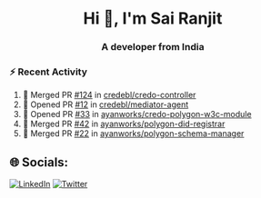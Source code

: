 <h1 align="center">Hi 👋, I'm Sai Ranjit</h1>
<h3 align="center">A developer from India</h3>

### :zap: Recent Activity

<!--START_SECTION:activity-->
1. 🎉 Merged PR [#124](https://github.com/credebl/credo-controller/pull/124) in [credebl/credo-controller](https://github.com/credebl/credo-controller)
2. 💪 Opened PR [#12](https://github.com/credebl/mediator-agent/pull/12) in [credebl/mediator-agent](https://github.com/credebl/mediator-agent)
3. 💪 Opened PR [#33](https://github.com/ayanworks/credo-polygon-w3c-module/pull/33) in [ayanworks/credo-polygon-w3c-module](https://github.com/ayanworks/credo-polygon-w3c-module)
4. 🎉 Merged PR [#42](https://github.com/ayanworks/polygon-did-registrar/pull/42) in [ayanworks/polygon-did-registrar](https://github.com/ayanworks/polygon-did-registrar)
5. 🎉 Merged PR [#22](https://github.com/ayanworks/polygon-schema-manager/pull/22) in [ayanworks/polygon-schema-manager](https://github.com/ayanworks/polygon-schema-manager)
<!--END_SECTION:activity-->

## 🌐 Socials:
[![LinkedIn](https://img.shields.io/badge/LinkedIn-%230077B5.svg?logo=linkedin&logoColor=white)](https://linkedin.com/in/sairanjit) [![Twitter](https://img.shields.io/badge/Twitter-%231DA1F2.svg?logo=Twitter&logoColor=white)](https://twitter.com/sairanjit_) 
